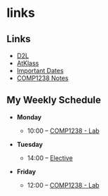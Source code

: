 # links

## Links
- [D2L](https://learn.georgebrown.ca)
- [AtKlass](https://app.atklass.com)
- [Important Dates](https://www.georgebrown.ca/current-students/important-dates?term=27246&category=131)
- [COMP1238 Notes](comp1238.md)
  
## My Weekly Schedule

- **Monday**
  - 10:00 – [COMP1238 - Lab](https://learn.georgebrown.ca/d2l/home/1238)
  

- **Tuesday**
  
  - 14:00 – [Elective](https://learn.georgebrown.ca/d2l/home/399568)

- **Friday**
  - 12:00 – [COMP1238 - Lab](https://learn.georgebrown.ca/d2l/home/1238)


